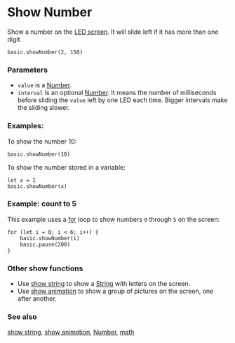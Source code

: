 # Show Number

Show a number on the [LED screen](/device/screen). It will slide left if it has more than one digit.

```sig
basic.showNumber(2, 150)
```

### Parameters

* `value` is a [Number](/reference/types/number).
* `interval` is an optional [Number](/reference/types/number). It means the number of milliseconds before sliding the `value` left by one LED each time. Bigger intervals make the sliding slower.

### Examples:

To show the number 10:

```blocks
basic.showNumber(10)
```

To show the number stored in a variable:

```blocks
let x = 1
basic.showNumber(x)
```

### Example: count to 5

This example uses a [for](/blocks/loops/for) loop to show numbers `0` through `5` on the screen:

```blocks
for (let i = 0; i < 6; i++) {
    basic.showNumber(i)
    basic.pause(200)
}
```

### Other show functions

* Use [show string](/reference/basic/show-string) to show a [String](/reference/types/string) with letters on the screen.
* Use [show animation](/reference/basic/show-animation) to show a group of pictures on the screen, one after another.

### See also

[show string](/reference/basic/show-string), [show animation](/reference/basic/show-animation), [Number](/reference/types/number), [math](/blocks/math)